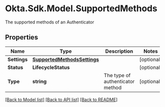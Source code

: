 # Okta.Sdk.Model.SupportedMethods
The supported methods of an Authenticator

## Properties

Name | Type | Description | Notes
------------ | ------------- | ------------- | -------------
**Settings** | [**SupportedMethodsSettings**](SupportedMethodsSettings.md) |  | [optional] 
**Status** | **LifecycleStatus** |  | [optional] 
**Type** | **string** | The type of authenticator method | [optional] 

[[Back to Model list]](../README.md#documentation-for-models) [[Back to API list]](../README.md#documentation-for-api-endpoints) [[Back to README]](../README.md)

